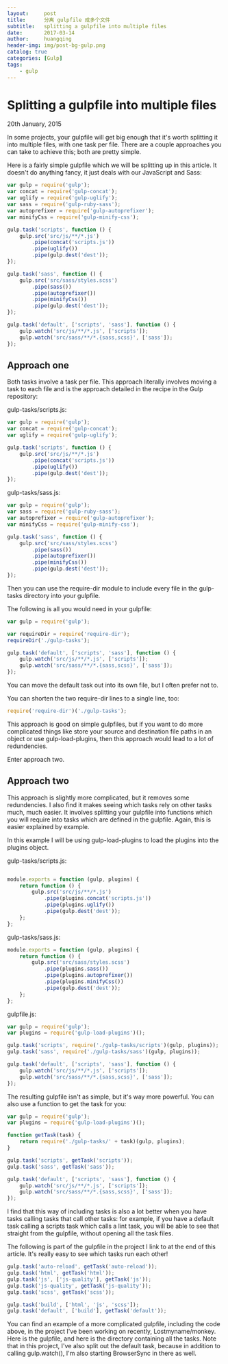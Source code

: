 ```yaml
---
layout:     post
title:      分离 gulpfile 成多个文件
subtitle:   splitting a gulpfile into multiple files
date:       2017-03-14
author:     huangqing
header-img: img/post-bg-gulp.png
catalog: true
categories: [Gulp]
tags:
    - gulp
---
```


# Splitting a gulpfile into multiple files

20th January, 2015

In some projects, your gulpfile will get big enough that it's worth splitting it into multiple files, with one task per file. There are a couple approaches you can take to achieve this; both are pretty simple.

Here is a fairly simple gulpfile which we will be splitting up in this article. It doesn't do anything fancy, it just deals with our JavaScript and Sass:

~~~javascript
var gulp = require('gulp');
var concat = require('gulp-concat');
var uglify = require('gulp-uglify');
var sass = require('gulp-ruby-sass');
var autoprefixer = require('gulp-autoprefixer');
var minifyCss = require('gulp-minify-css');

gulp.task('scripts', function () {
    gulp.src('src/js/**/*.js')
        .pipe(concat('scripts.js'))
        .pipe(uglify())
        .pipe(gulp.dest('dest'));
});

gulp.task('sass', function () {
    gulp.src('src/sass/styles.scss')
        .pipe(sass())
        .pipe(autoprefixer())
        .pipe(minifyCss())
        .pipe(gulp.dest('dest'));
});

gulp.task('default', ['scripts', 'sass'], function () {
    gulp.watch('src/js/**/*.js', ['scripts']);
    gulp.watch('src/sass/**/*.{sass,scss}', ['sass']);
});
~~~

## Approach one

Both tasks involve a task per file. This approach literally involves moving a task to each file and is the approach detailed in the recipe in the Gulp repository:

gulp-tasks/scripts.js:

~~~javascript
var gulp = require('gulp');
var concat = require('gulp-concat');
var uglify = require('gulp-uglify');

gulp.task('scripts', function () {
    gulp.src('src/js/**/*.js')
        .pipe(concat('scripts.js'))
        .pipe(uglify())
        .pipe(gulp.dest('dest'));
});
~~~

gulp-tasks/sass.js:

~~~javascript
var gulp = require('gulp');
var sass = require('gulp-ruby-sass');
var autoprefixer = require('gulp-autoprefixer');
var minifyCss = require('gulp-minify-css');

gulp.task('sass', function () {
    gulp.src('src/sass/styles.scss')
        .pipe(sass())
        .pipe(autoprefixer())
        .pipe(minifyCss())
        .pipe(gulp.dest('dest'));
});
~~~

Then you can use the require-dir module to include every file in the gulp-tasks directory into your gulpfile.

The following is all you would need in your gulpfile:

~~~javascript
var gulp = require('gulp');

var requireDir = require('require-dir');
requireDir('./gulp-tasks');

gulp.task('default', ['scripts', 'sass'], function () {
    gulp.watch('src/js/**/*.js', ['scripts']);
    gulp.watch('src/sass/**/*.{sass,scss}', ['sass']);
});
~~~

You can move the default task out into its own file, but I often prefer not to.

You can shorten the two require-dir lines to a single line, too:

~~~javascript
require('require-dir')('./gulp-tasks');
~~~

This approach is good on simple gulpfiles, but if you want to do more complicated things like store your source and destination file paths in an object or use gulp-load-plugins, then this approach would lead to a lot of redundencies.

Enter approach two.

## Approach two

This approach is slightly more complicated, but it removes some redundencies. I also find it makes seeing which tasks rely on other tasks much, much easier. It involves splitting your gulpfile into functions which you will require into tasks which are defined in the gulpfile. Again, this is easier explained by example.

In this example I will be using gulp-load-plugins to load the plugins into the plugins object.

gulp-tasks/scripts.js:

~~~javascript

module.exports = function (gulp, plugins) {
    return function () {
        gulp.src('src/js/**/*.js')
            .pipe(plugins.concat('scripts.js'))
            .pipe(plugins.uglify())
            .pipe(gulp.dest('dest'));
    };
};
~~~

gulp-tasks/sass.js:

~~~javascript
module.exports = function (gulp, plugins) {
    return function () {
        gulp.src('src/sass/styles.scss')
            .pipe(plugins.sass())
            .pipe(plugins.autoprefixer())
            .pipe(plugins.minifyCss())
            .pipe(gulp.dest('dest'));
    };
};
~~~

gulpfile.js:

~~~javascript
var gulp = require('gulp');
var plugins = require('gulp-load-plugins')();

gulp.task('scripts', require('./gulp-tasks/scripts')(gulp, plugins));
gulp.task('sass', require('./gulp-tasks/sass')(gulp, plugins));

gulp.task('default', ['scripts', 'sass'], function () {
    gulp.watch('src/js/**/*.js', ['scripts']);
    gulp.watch('src/sass/**/*.{sass,scss}', ['sass']);
});
~~~

The resulting gulpfile isn't as simple, but it's way more powerful. You can also use a function to get the task for you:

~~~javascript
var gulp = require('gulp');
var plugins = require('gulp-load-plugins')();

function getTask(task) {
    return require('./gulp-tasks/' + task)(gulp, plugins);
}

gulp.task('scripts', getTask('scripts'));
gulp.task('sass', getTask('sass'));

gulp.task('default', ['scripts', 'sass'], function () {
    gulp.watch('src/js/**/*.js', ['scripts']);
    gulp.watch('src/sass/**/*.{sass,scss}', ['sass']);
});
~~~

I find that this way of including tasks is also a lot better when you have tasks calling tasks that call other tasks: for example, if you have a default task calling a scripts task which calls a lint task, you will be able to see that straight from the gulpfile, without opening all the task files.

The following is part of the gulpfile in the project I link to at the end of this article. It's really easy to see which tasks run each other!

~~~javascript
gulp.task('auto-reload', getTask('auto-reload'));
gulp.task('html', getTask('html'));
gulp.task('js', ['js-quality'], getTask('js'));
gulp.task('js-quality', getTask('js-quality'));
gulp.task('scss', getTask('scss'));

gulp.task('build', ['html', 'js', 'scss']);
gulp.task('default', ['build'], getTask('default'));
~~~

You can find an example of a more complicated gulpfile, including the code above, in the project I've been working on recently, Lostmyname/monkey. Here is the gulpfile, and here is the directory containing all the tasks. Note that in this project, I've also split out the default task, because in addition to calling gulp.watch(), I'm also starting BrowserSync in there as well.
